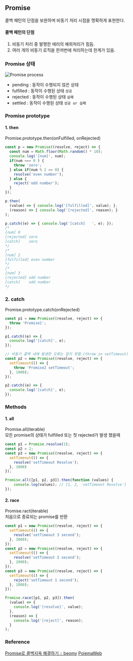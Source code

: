 ## Promise
콜백 패턴의 단점을 보완하며 비동기 처리 시점을 명확하게 표현한다.
#### 콜백 패턴의 단점
1. 비동기 처리 중 발행한 에러의 예외처리가 힘듬.
2. 여러 개의 비동기 로직을 한꺼번에 처리하는데 한계가 있음.

### Promise 상태
![Promise process](https://camo.githubusercontent.com/9023e810c893e78306d8dc14d3308ea847aeead0/68747470733a2f2f63646e2e7261776769742e636f6d2f5665637461696f2f61373633333062303235626166396263646630376362343665356139656639652f7261772f323663343231336139336465653163333936313164636430656331323632353831316232306132362f6a732d70726f6d6973652e737667)

- pending : 동작이 수행되지 않은 상태
- fulfilled : 동작이 수행된 상태 `성공`
- rejected : 동작이 수행된 상태 `실패`
- settled : 동작이 수행된 상태 `성공 or 실패`

### Promise prototype
#### 1. then
Promise.prototype.then(onFulfilled, onRejected)
```js
const p = new Promise((resolve, reject) => {
  const num = Math.floor(Math.random() * 10);
  console.log('[num]', num);
  if(num === 0 ) {
    throw 'zero';
  } else if(num % 2 == 0) {
    resolve('even number');
  } else {
    reject('odd number');
  }
});

p.then(
  (value) => { console.log('[fulfilled]', value); },
  (reason) => { console.log('[rejected]', reason); }
);

p.catch((e) => { console.log('[catch]   ', e); });
/*
[num] 0
[rejected] zero
[catch]    zero
*/
/*
[num] 2
[fulfilled] even number
*/
/*
[num] 3
[rejected] odd number
[catch]    odd number
*/
```

### 2. catch
Promise.prototype.catch(onRejected)
```js
const p1 = new Promise((resolve, reject) => {
  throw 'Promise1';
});

p1.catch((e) => {
  console.log('[catch]', e);
});

// 비동기 콜백 내에 발생한 오류는 잡지 못함.(throw in setTimeout)
const p2 = new Promise((resolve, reject) => {
  setTimeout(() => {
    throw 'Promise2 setTimeout';
  }, 1000);
});

p2.catch((e) => {
  console.log('[catch]', e);
});
```

### Methods
#### 1. all
Promise.all(iterable)  
모든 promise의 상태가 fulfilled 또는 첫 rejected가 발생 했을때
```js
const p1 = Promise.resolve(1);
const p2 = 2;
const p3 = new Promise((resolve, reject) => {
  setTimeout(() => {
    resolve('setTimeout Resolve');
  }, 1000)
});

Promise.all([p1, p2, p3]).then(function (values) {
    console.log(values); // [1, 2, 'setTimeout Resolve']
});
```

#### 2. race
Promise.ract(iterable)  
처음으로 종료되는 promise를 반환
```js
const p1 = new Promise((resolve, reject) => {
  setTimeout(() => {
    resolve('setTimeout 3 second');
  }, 3000);
});
const p2 = new Promise((resolve, reject) => {
  setTimeout(() => {
    resolve('setTimeout 2 second');
  }, 2000);
});
const p3 = new Promise((resolve, reject) => {
  setTimeout(() => {
    reject('setTimeout 1 second');
  }, 1000);
});

Promise.race([p1, p2, p3]).then(
  (value) => {
    console.log('[resolve]', value);
  },
  (reason) => {
    console.log('[reject]', reason);
  }
);
```

### Reference
[Promise로 콜백지옥 해결하기 :: beomy](http://beomy.tistory.com/11?category=591557)
[PoiemaWeb](http://poiemaweb.com/es6-promise)